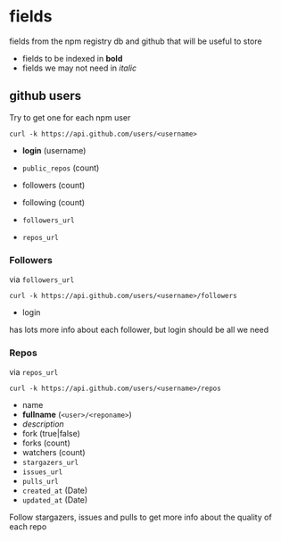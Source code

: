 # fields

fields from the npm registry db and github that will be useful to store

- fields to be indexed in **bold**
- fields we may not need in *italic*

## github users

Try to get one for each npm user

    curl -k https://api.github.com/users/<username>

- **login** (username)
- `public_repos` (count)
- followers (count)
- following (count)

- `followers_url`
- `repos_url`

### Followers

via `followers_url`

    curl -k https://api.github.com/users/<username>/followers

- login

has lots more info about each follower, but login should be all we need

### Repos

via `repos_url`

    curl -k https://api.github.com/users/<username>/repos

- name
- **fullname** (`<user>/<reponame>`)
- *description*
- fork (true|false)
- forks (count)
- watchers (count)
- `stargazers_url`
- `issues_url`
- `pulls_url`
- `created_at` (Date)
- `updated_at` (Date)

Follow stargazers, issues and pulls to get more info about the quality of each repo

